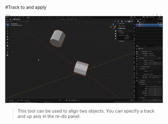 #Track to and apply

![Radial array](../gifs/tracktoandapply.gif)  

>This tool can be used to align two objects. You can specify a track and up axis in the re-do panel.
